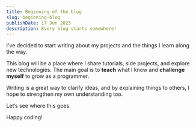 ```yaml
---
title: Beginning of the blog
slug: beginning-blog
publishDate: 17 Jun 2025
description: Every blog starts somewhere!
---
```


I've decided to start writing about my projects and the things I learn along the way.

This blog will be a place where I share tutorials, side projects, and explore new technologies. The main goal is to **teach** what I know and **challenge myself** to grow as a programmer.

Writing is a great way to clarify ideas, and by explaining things to others, I hope to strengthen my own understanding too.

Let’s see where this goes.

Happy coding!